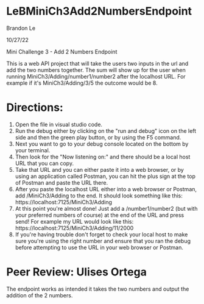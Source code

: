 # LeBMiniCh3Add2NumbersEndpoint

Brandon Le

10/27/22

Mini Challenge 3 - Add 2 Numbers Endpoint

This is a web API project that will take the users two inputs in the url and add the two numbers together. The sum will show up for the user when running MiniCh3/Adding/number1/number2 after the localhost URL. For example if it's MiniCh3/Adding/3/5 the outcome would be 8.

# Directions:
1. Open the file in visual studio code.
2. Run the debug either by clicking on the "run and debug" icon on the left side and then the green play button, or by using the F5 command.
3. Next you want to go to your debug console located on the bottom by your terminal.
4. Then look for the "Now listening on:" and there should be a local host URL that you can copy.
5. Take that URL and you can either paste it into a web browser, or by using an application called Postman, you can hit the plus sign at the top of Postman and paste the URL there.
6. After you paste the localhost URL either into a web browser or Postman, add /MiniCh3/Adding to the end. It should look something like this: https://localhost:7125/MiniCh3/Adding
7. At this point you're almost done! Just add a /number1/number2 (but with your preferred numbers of course) at the end of the URL and press send! For example my URL would look like this: https://localhost:7125/MiniCh3/Adding/11/2000
8. If you're having trouble don't forget to check your local host to make sure you're using the right number and ensure that you ran the debug before attempting to use the URL in your web browser or Postman.



# Peer Review: Ulises Ortega
The endpoint works as intended it takes the two numbers and output the addition of the 2 numbers.

